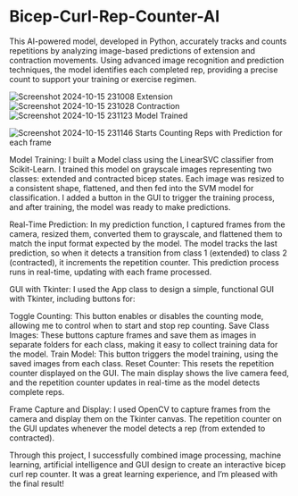 # Bicep-Curl-Rep-Counter-AI
This AI-powered model, developed in Python, accurately tracks and counts repetitions by analyzing image-based predictions of extension and contraction movements. Using advanced image recognition and prediction techniques, the model identifies each completed rep, providing a precise count to support your training or exercise regimen.

![Screenshot 2024-10-15 231008](https://github.com/user-attachments/assets/96fb21d8-3f42-4510-a4d2-0f8975d7099e)
Extension
![Screenshot 2024-10-15 231028](https://github.com/user-attachments/assets/62b671b0-5438-4014-abd1-38c821ffe61d)
Contraction
![Screenshot 2024-10-15 231123](https://github.com/user-attachments/assets/fcf359a9-15cd-4619-9527-33ed7bfce9c6)
Model Trained

![Screenshot 2024-10-15 231146](https://github.com/user-attachments/assets/429fed59-533f-4127-b91b-7cd23edc4daf)
Starts Counting Reps with Prediction for each frame

Model Training: I built a Model class using the LinearSVC classifier from Scikit-Learn. I trained this model on grayscale images representing two classes: extended and contracted bicep states. Each image was resized to a consistent shape, flattened, and then fed into the SVM model for classification. I added a button in the GUI to trigger the training process, and after training, the model was ready to make predictions.

Real-Time Prediction: In my prediction function, I captured frames from the camera, resized them, converted them to grayscale, and flattened them to match the input format expected by the model. The model tracks the last prediction, so when it detects a transition from class 1 (extended) to class 2 (contracted), it increments the repetition counter. This prediction process runs in real-time, updating with each frame processed.

GUI with Tkinter: I used the App class to design a simple, functional GUI with Tkinter, including buttons for:

Toggle Counting: This button enables or disables the counting mode, allowing me to control when to start and stop rep counting.
Save Class Images: These buttons capture frames and save them as images in separate folders for each class, making it easy to collect training data for the model.
Train Model: This button triggers the model training, using the saved images from each class.
Reset Counter: This resets the repetition counter displayed on the GUI.
The main display shows the live camera feed, and the repetition counter updates in real-time as the model detects complete reps.

Frame Capture and Display: I used OpenCV to capture frames from the camera and display them on the Tkinter canvas. The repetition counter on the GUI updates whenever the model detects a rep (from extended to contracted).

Through this project, I successfully combined image processing, machine learning, artificial intelligence and GUI design to create an interactive bicep curl rep counter. It was a great learning experience, and I’m pleased with the final result!


